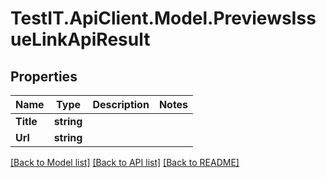 # TestIT.ApiClient.Model.PreviewsIssueLinkApiResult

## Properties

Name | Type | Description | Notes
------------ | ------------- | ------------- | -------------
**Title** | **string** |  | 
**Url** | **string** |  | 

[[Back to Model list]](../README.md#documentation-for-models) [[Back to API list]](../README.md#documentation-for-api-endpoints) [[Back to README]](../README.md)

